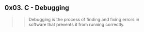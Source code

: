 0x03. C - Debugging
----
>> Debugging is the process of finding and fixing errors in software that prevents it from running correctly.
